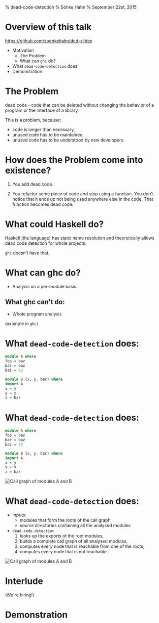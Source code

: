 % dead-code-detection
% Sönke Hahn
% September 22st, 2015

# Overview of this talk

https://github.com/soenkehahn/dcd-slides

- Motivation
    - The Problem
    - What can `ghc` do?
- What `dead-code-detection` does
- Demonstration

# The Problem

dead code - code that can be deleted without changing the behavior of a program or the interface of a library

This is a problem, because:

- code is longer than necessary,
- unused code has to be maintained,
- unused code has to be understood by new developers.

# How does the Problem come into existence?

1. You add dead code.

2. You refactor some piece of code and stop using a function. You don't notice that
it ends up not being used anywhere else in the code. That function becomes dead code.

# What could Haskell do?

Haskell (the language) has static name resolution and theoretically allows dead code detection
for whole projects.

`ghc` doesn't have that.

# What can ghc do?

- Analysis on a per-module basis

## What ghc can't do:

- Whole program analysis

(example in `ghc`)

# What `dead-code-detection` does:

``` haskell
module A where
foo = baz
bar = baz
baz = 42

module B (x, y, bar) where
import A
x = y
y = x
z = bar
```

# What `dead-code-detection` does:

``` haskell
module A where
foo = baz
bar = baz
baz = 42

module B (x, y, bar) where
import A
x = y
y = x
z = bar
```

![Call graph of modules `A` and `B`](images/call-graph.png)

# What `dead-code-detection` does:

- Inputs:
    - modules that form the roots of the call graph
    - source directories containing all the analysed modules
- `dead-code-detection`
    1. looks up the exports of the root modules,
    2. builds a complete call graph of all analysed modules,
    3. computes every node that is reachable from one of the roots,
    4. computes every node that is not reachable.

![Call graph of modules `A` and `B`](images/call-graph.png)

# Interlude

(We're hiring!)

# Demonstration

